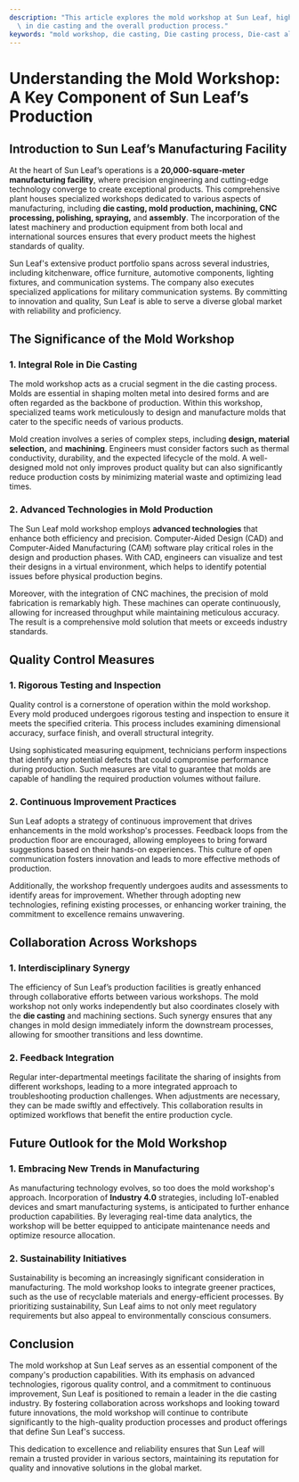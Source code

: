 ```yaml
---
description: "This article explores the mold workshop at Sun Leaf, highlighting its importance\
  \ in die casting and the overall production process."
keywords: "mold workshop, die casting, Die casting process, Die-cast aluminum"
---
```

# Understanding the Mold Workshop: A Key Component of Sun Leaf’s Production

## Introduction to Sun Leaf’s Manufacturing Facility

At the heart of Sun Leaf’s operations is a **20,000-square-meter manufacturing facility**, where precision engineering and cutting-edge technology converge to create exceptional products. This comprehensive plant houses specialized workshops dedicated to various aspects of manufacturing, including **die casting, mold production, machining, CNC processing, polishing, spraying,** and **assembly**. The incorporation of the latest machinery and production equipment from both local and international sources ensures that every product meets the highest standards of quality.

Sun Leaf's extensive product portfolio spans across several industries, including kitchenware, office furniture, automotive components, lighting fixtures, and communication systems. The company also executes specialized applications for military communication systems. By committing to innovation and quality, Sun Leaf is able to serve a diverse global market with reliability and proficiency.

## The Significance of the Mold Workshop

### 1. Integral Role in Die Casting

The mold workshop acts as a crucial segment in the die casting process. Molds are essential in shaping molten metal into desired forms and are often regarded as the backbone of production. Within this workshop, specialized teams work meticulously to design and manufacture molds that cater to the specific needs of various products. 

Mold creation involves a series of complex steps, including **design, material selection,** and **machining**. Engineers must consider factors such as thermal conductivity, durability, and the expected lifecycle of the mold. A well-designed mold not only improves product quality but can also significantly reduce production costs by minimizing material waste and optimizing lead times.

### 2. Advanced Technologies in Mold Production

The Sun Leaf mold workshop employs **advanced technologies** that enhance both efficiency and precision. Computer-Aided Design (CAD) and Computer-Aided Manufacturing (CAM) software play critical roles in the design and production phases. With CAD, engineers can visualize and test their designs in a virtual environment, which helps to identify potential issues before physical production begins.

Moreover, with the integration of CNC machines, the precision of mold fabrication is remarkably high. These machines can operate continuously, allowing for increased throughput while maintaining meticulous accuracy. The result is a comprehensive mold solution that meets or exceeds industry standards.

## Quality Control Measures

### 1. Rigorous Testing and Inspection

Quality control is a cornerstone of operation within the mold workshop. Every mold produced undergoes rigorous testing and inspection to ensure it meets the specified criteria. This process includes examining dimensional accuracy, surface finish, and overall structural integrity.

Using sophisticated measuring equipment, technicians perform inspections that identify any potential defects that could compromise performance during production. Such measures are vital to guarantee that molds are capable of handling the required production volumes without failure.

### 2. Continuous Improvement Practices

Sun Leaf adopts a strategy of continuous improvement that drives enhancements in the mold workshop's processes. Feedback loops from the production floor are encouraged, allowing employees to bring forward suggestions based on their hands-on experiences. This culture of open communication fosters innovation and leads to more effective methods of production.

Additionally, the workshop frequently undergoes audits and assessments to identify areas for improvement. Whether through adopting new technologies, refining existing processes, or enhancing worker training, the commitment to excellence remains unwavering.

## Collaboration Across Workshops

### 1. Interdisciplinary Synergy

The efficiency of Sun Leaf’s production facilities is greatly enhanced through collaborative efforts between various workshops. The mold workshop not only works independently but also coordinates closely with the **die casting** and machining sections. Such synergy ensures that any changes in mold design immediately inform the downstream processes, allowing for smoother transitions and less downtime.

### 2. Feedback Integration

Regular inter-departmental meetings facilitate the sharing of insights from different workshops, leading to a more integrated approach to troubleshooting production challenges. When adjustments are necessary, they can be made swiftly and effectively. This collaboration results in optimized workflows that benefit the entire production cycle.

## Future Outlook for the Mold Workshop

### 1. Embracing New Trends in Manufacturing

As manufacturing technology evolves, so too does the mold workshop's approach. Incorporation of **Industry 4.0** strategies, including IoT-enabled devices and smart manufacturing systems, is anticipated to further enhance production capabilities. By leveraging real-time data analytics, the workshop will be better equipped to anticipate maintenance needs and optimize resource allocation.

### 2. Sustainability Initiatives

Sustainability is becoming an increasingly significant consideration in manufacturing. The mold workshop looks to integrate greener practices, such as the use of recyclable materials and energy-efficient processes. By prioritizing sustainability, Sun Leaf aims to not only meet regulatory requirements but also appeal to environmentally conscious consumers.

## Conclusion

The mold workshop at Sun Leaf serves as an essential component of the company's production capabilities. With its emphasis on advanced technologies, rigorous quality control, and a commitment to continuous improvement, Sun Leaf is positioned to remain a leader in the die casting industry. By fostering collaboration across workshops and looking toward future innovations, the mold workshop will continue to contribute significantly to the high-quality production processes and product offerings that define Sun Leaf's success. 

This dedication to excellence and reliability ensures that Sun Leaf will remain a trusted provider in various sectors, maintaining its reputation for quality and innovative solutions in the global market.
